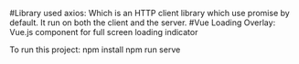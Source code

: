 #Library used axios: Which is an HTTP client library which use promise by default. It run on both the client and the server.
#Vue Loading Overlay: Vue.js component for full screen loading indicator

To run this project:
npm install
npm run serve